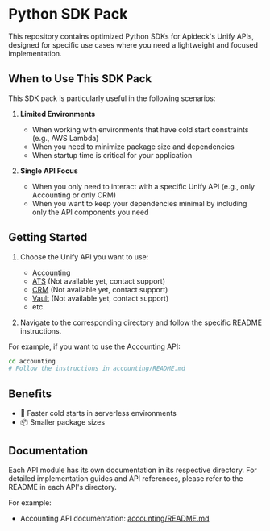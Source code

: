 # Python SDK Pack

This repository contains optimized Python SDKs for Apideck's Unify APIs, designed for specific use cases where you need a lightweight and focused implementation.

## When to Use This SDK Pack

This SDK pack is particularly useful in the following scenarios:

1. **Limited Environments**
   - When working with environments that have cold start constraints (e.g., AWS Lambda)
   - When you need to minimize package size and dependencies
   - When startup time is critical for your application

2. **Single API Focus**
   - When you only need to interact with a specific Unify API (e.g., only Accounting or only CRM)
   - When you want to keep your dependencies minimal by including only the API components you need

## Getting Started

1. Choose the Unify API you want to use:
   - [Accounting](./accounting/README.md)
   - [ATS](./ats/README.md) (Not available yet, contact support)
   - [CRM](./crm/README.md) (Not available yet, contact support)
   - [Vault](./vault/README.md) (Not available yet, contact support)
   - etc.

2. Navigate to the corresponding directory and follow the specific README instructions.

For example, if you want to use the Accounting API:
```bash
cd accounting
# Follow the instructions in accounting/README.md
```

## Benefits

- 🚀 Faster cold starts in serverless environments
- 📦 Smaller package sizes

## Documentation

Each API module has its own documentation in its respective directory. For detailed implementation guides and API references, please refer to the README in each API's directory.

For example:
- Accounting API documentation: [accounting/README.md](./accounting/README.md)


